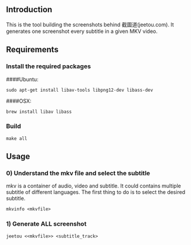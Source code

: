 ## Introduction
This is the tool building the screenshots behind 截圖道(jeetou.com). It generates one screenshot every subtitle in a given MKV video. 

## Requirements

### Install the required packages
####Ubuntu:
```
sudo apt-get install libav-tools libpng12-dev libass-dev
```

####OSX:
```
brew install libav libass 
```

### Build
```
make all
```

## Usage
### 0) Understand the mkv file and select the subtitle
mkv is a container of audio, video and subtitle. It could contains multiple subtitle of different languages. The first thing to do is to select the desired subtitle.
```
mkvinfo <mkvfile>
```

### 1) Generate ALL screenshot
```
jeetou <<mkvfile>> <subtitle_track>
```
